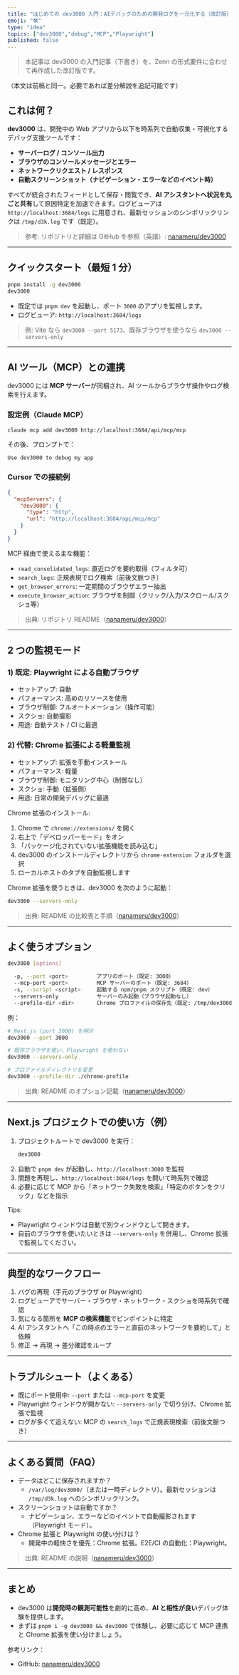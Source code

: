 ```yaml
---
title: "はじめての dev3000 入門：AIデバッグのための開発ログを一元化する（改訂版）"
emoji: "🛠️"
type: "idea"
topics: ["dev3000","debug","MCP","Playwright"]
published: false
---
```


> 本記事は dev3000 の入門記事（下書き）を、Zenn の形式要件に合わせて再作成した改訂版です。

（本文は前稿と同一。必要であれば差分解説を追記可能です）

## これは何？

**dev3000** は、開発中の Web アプリから以下を時系列で自動収集・可視化するデバッグ支援ツールです：
- **サーバーログ / コンソール出力**
- **ブラウザのコンソールメッセージとエラー**
- **ネットワークリクエスト / レスポンス**
- **自動スクリーンショット（ナビゲーション・エラーなどのイベント時）**

すべてが統合されたフィードとして保存・閲覧でき、**AI アシスタントへ状況を丸ごと共有**して原因特定を加速できます。ログビューアは `http://localhost:3684/logs` に用意され、最新セッションのシンボリックリンクは `/tmp/d3k.log` です（既定）。

> 参考: リポジトリと詳細は GitHub を参照（英語）: [nanameru/dev3000](https://github.com/nanameru/dev3000)

---

## クイックスタート（最短 1 分）

```bash
pnpm install -g dev3000
dev3000
```

- 既定では `pnpm dev` を起動し、ポート `3000` のアプリを監視します。
- ログビューア: `http://localhost:3684/logs`

> 例: Vite なら `dev3000 --port 5173`、既存ブラウザを使うなら `dev3000 --servers-only`

---

## AI ツール（MCP）との連携

dev3000 には **MCP サーバー**が同梱され、AI ツールからブラウザ操作やログ検索を行えます。

### 設定例（Claude MCP）

```bash
claude mcp add dev3000 http://localhost:3684/api/mcp/mcp
```

その後、プロンプトで：

```text
Use dev3000 to debug my app
```

### Cursor での接続例

```json
{
  "mcpServers": {
    "dev3000": {
      "type": "http",
      "url": "http://localhost:3684/api/mcp/mcp"
    }
  }
}
```

MCP 経由で使える主な機能：
- `read_consolidated_logs`: 直近ログを要約取得（フィルタ可）
- `search_logs`: 正規表現でログ検索（前後文脈つき）
- `get_browser_errors`: 一定期間のブラウザエラー抽出
- `execute_browser_action`: ブラウザを制御（クリック/入力/スクロール/スクショ等）

> 出典: リポジトリ README（[nanameru/dev3000](https://github.com/nanameru/dev3000)）

---

## 2 つの監視モード

### 1) 既定: Playwright による自動ブラウザ
- セットアップ: 自動
- パフォーマンス: 高めのリソースを使用
- ブラウザ制御: フルオートメーション（操作可能）
- スクショ: 自動撮影
- 用途: 自動テスト / CI に最適

### 2) 代替: Chrome 拡張による軽量監視
- セットアップ: 拡張を手動インストール
- パフォーマンス: 軽量
- ブラウザ制御: モニタリング中心（制御なし）
- スクショ: 手動（拡張側）
- 用途: 日常の開発デバッグに最適

Chrome 拡張のインストール:
1. Chrome で `chrome://extensions/` を開く
2. 右上で「デベロッパーモード」をオン
3. 「パッケージ化されていない拡張機能を読み込む」
4. dev3000 のインストールディレクトリから `chrome-extension` フォルダを選択
5. ローカルホストのタブを自動監視します

Chrome 拡張を使うときは、dev3000 を次のように起動：

```bash
dev3000 --servers-only
```

> 出典: README の比較表と手順（[nanameru/dev3000](https://github.com/nanameru/dev3000)）

---

## よく使うオプション

```bash
dev3000 [options]

  -p, --port <port>         アプリのポート（既定: 3000）
  --mcp-port <port>         MCP サーバーのポート（既定: 3684）
  -s, --script <script>     起動する npm/pnpm スクリプト（既定: dev）
  --servers-only            サーバーのみ起動（ブラウザ起動なし）
  --profile-dir <dir>       Chrome プロファイルの保存先（既定: /tmp/dev3000-chrome-profile）
```

例：

```bash
# Next.js (port 3000) を明示
dev3000 --port 3000

# 既存ブラウザを使い、Playwright を使わない
dev3000 --servers-only

# プロファイルディレクトリを変更
dev3000 --profile-dir ./chrome-profile
```

> 出典: README のオプション記載（[nanameru/dev3000](https://github.com/nanameru/dev3000)）

---

## Next.js プロジェクトでの使い方（例）

1. プロジェクトルートで dev3000 を実行：
   ```bash
   dev3000
   ```
2. 自動で `pnpm dev` が起動し、`http://localhost:3000` を監視
3. 問題を再現し、`http://localhost:3684/logs` を開いて時系列で確認
4. 必要に応じて MCP から「ネットワーク失敗を検索」「特定のボタンをクリック」などを指示

Tips:
- Playwright ウィンドウは自動で別ウィンドウとして開きます。
- 自前のブラウザを使いたいときは `--servers-only` を併用し、Chrome 拡張で監視してください。

---

## 典型的なワークフロー

1. バグの再現（手元のブラウザ or Playwright）
2. ログビューアでサーバー・ブラウザ・ネットワーク・スクショを時系列で確認
3. 気になる箇所を **MCP の検索機能**でピンポイントに特定
4. AI アシスタントへ「この時点のエラーと直前のネットワークを要約して」と依頼
5. 修正 → 再現 → 差分確認をループ

---

## トラブルシュート（よくある）

- 既にポート使用中: `--port` または `--mcp-port` を変更
- Playwright ウィンドウが開かない: `--servers-only` で切り分け、Chrome 拡張で監視
- ログが多くて追えない: MCP の `search_logs` で正規表現検索（前後文脈つき）

---

## よくある質問（FAQ）

- データはどこに保存されますか？
  - `/var/log/dev3000/`（または一時ディレクトリ）。最新セッションは `/tmp/d3k.log` へのシンボリックリンク。
- スクリーンショットは自動ですか？
  - ナビゲーション、エラーなどのイベントで自動撮影されます（Playwright モード）。
- Chrome 拡張と Playwright の使い分けは？
  - 開発中の軽快さを優先：Chrome 拡張。E2E/CI の自動化：Playwright。

> 出典: README の説明（[nanameru/dev3000](https://github.com/nanameru/dev3000)）

---

## まとめ

- dev3000 は**開発時の観測可能性**を劇的に高め、**AI と相性が良い**デバッグ体験を提供します。
- まずは `pnpm i -g dev3000 && dev3000` で体験し、必要に応じて MCP 連携と Chrome 拡張を使い分けましょう。

参考リンク：
- GitHub: [nanameru/dev3000](https://github.com/nanameru/dev3000)
